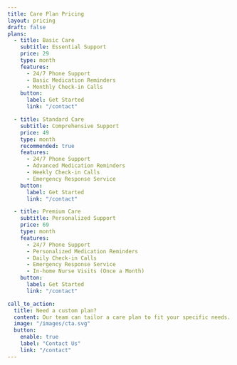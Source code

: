 ```yaml
---
title: Care Plan Pricing
layout: pricing
draft: false
plans:
  - title: Basic Care
    subtitle: Essential Support
    price: 29
    type: month
    features:
      - 24/7 Phone Support
      - Basic Medication Reminders
      - Monthly Check-in Calls
    button:
      label: Get Started
      link: "/contact"

  - title: Standard Care
    subtitle: Comprehensive Support
    price: 49
    type: month
    recommended: true
    features:
      - 24/7 Phone Support
      - Advanced Medication Reminders
      - Weekly Check-in Calls
      - Emergency Response Service
    button:
      label: Get Started
      link: "/contact"

  - title: Premium Care
    subtitle: Personalized Support
    price: 69
    type: month
    features:
      - 24/7 Phone Support
      - Personalized Medication Reminders
      - Daily Check-in Calls
      - Emergency Response Service
      - In-home Nurse Visits (Once a Month)
    button:
      label: Get Started
      link: "/contact"

call_to_action:
  title: Need a custom plan?
  content: Our team can tailor a care plan to fit your specific needs. Lorem ipsum dolor sit amet, consectetur adipiscing elit.
  image: "/images/cta.svg"
  button:
    enable: true
    label: "Contact Us"
    link: "/contact"
---
```


